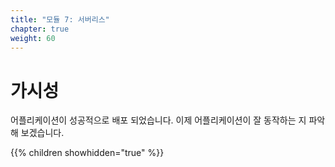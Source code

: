 ```yaml
---
title: "모듈 7: 서버리스"
chapter: true
weight: 60
---
```


# 가시성

어플리케이션이 성공적으로 배포 되었습니다. 이제 어플리케이션이 잘 동작하는 지 파악해 보겠습니다.

{{% children showhidden="true" %}}
